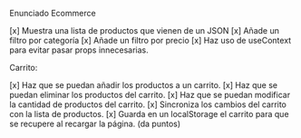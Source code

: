 Enunciado
Ecommerce

[x] Muestra una lista de productos que vienen de un JSON
[x]  Añade un filtro por categoría
[x] Añade un filtro por precio
[x] Haz uso de useContext para evitar pasar props innecesarias.

Carrito:

[x] Haz que se puedan añadir los productos a un carrito.
[x] Haz que se puedan eliminar los productos del carrito.
[x] Haz que se puedan modificar la cantidad de productos del carrito.
[x] Sincroniza los cambios del carrito con la lista de productos.
[x] Guarda en un localStorage el carrito para que se recupere al recargar la página. (da puntos)